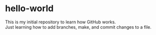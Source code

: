 # hello-world
This is my initial repository to learn how GitHub works.  
Just learning how to add branches, make, and commit changes to a file. 
